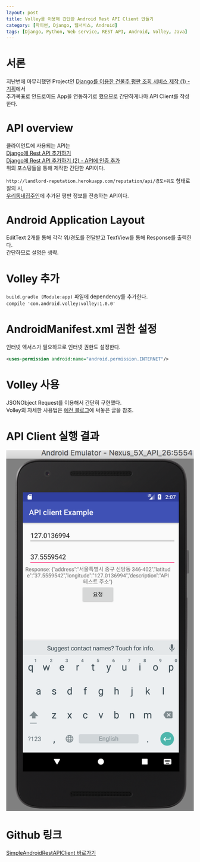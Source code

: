 ```yaml
---
layout: post
title: Volley를 이용해 간단한 Android Rest API Client 만들기
category: [파이썬, Django, 웹서비스, Android]
tags: [Django, Python, Web service, REST API, Android, Volley, Java]
---
```


# 서론
지난번에 마무리했던 Project인 [Django를 이용한 건물주 평판 조회 서비스 제작 (1) - 기획](https://minyoungjung.github.io/%ED%8C%8C%EC%9D%B4%EC%8D%AC/django/%EC%9B%B9%EC%84%9C%EB%B9%84%EC%8A%A4/%EC%95%88%EB%93%9C%EB%A1%9C%EC%9D%B4%EB%93%9C/2017/06/12/django-landlord-reputation-(1)/)에서  
추가목표로 안드로이드 App을 연동하기로 했으므로 간단하게나마 API Client를 작성한다.  

# API overview
클라이언트에 사용되는 API는  
[Django에 Rest API 추가하기](https://minyoungjung.github.io/%ED%8C%8C%EC%9D%B4%EC%8D%AC/django/%EC%9B%B9%EC%84%9C%EB%B9%84%EC%8A%A4/2017/06/21/restapi-django/)  
[Django에 Rest API 추가하기 (2) - API에 인증 추가](https://minyoungjung.github.io/%ED%8C%8C%EC%9D%B4%EC%8D%AC/django/%EC%9B%B9%EC%84%9C%EB%B9%84%EC%8A%A4/2017/06/23/restapi-django-(2)/)  
위의 포스팅들을 통해 제작한 간단한 API이다.  

`http://landlord-reputation.herokuapp.com/reputation/api/경도+위도` 형태로 질의 시,  
[우리동네집주인](http://landlord-reputation.herokuapp.com/)에 추가된 평판 정보를 전송하는 API이다.  

# Android Application Layout
EditText 2개를 통해 각각 위/경도를 전달받고 TextView를 통해 Response를 출력한다.  
간단하므로 설명은 생략.  

# Volley 추가
`build.gradle (Module:app)` 파일에 dependency를 추가한다.  
`compile 'com.android.volley:volley:1.0.0'`

# AndroidManifest.xml 권한 설정
인터넷 엑서스가 필요하므로 인터넷 권한도 설정한다.
``` XML
<uses-permission android:name="android.permission.INTERNET"/>
```

# Volley 사용
JSONObject Request를 이용해서 간단히 구현했다.  
Volley의 자세한 사용법은 [예전 블로그](https://ringsterz.wordpress.com/2014/12/03/volley%EB%A5%BC-%EC%9D%B4%EC%9A%A9%ED%95%B4-network-data-%EC%A0%84%EC%86%A1%ED%95%98%EA%B8%B0-1-simple-request-%EC%A0%84%EC%86%A1/)에 써놓은 글을 참조.

# API Client 실행 결과
![실행결과](/post_assets/2017-06-27/API_client.png)

# Github 링크
[SimpleAndroidRestAPIClient 바로가기](https://github.com/MinyoungJung/SimpleAndroidRestAPIClient)
